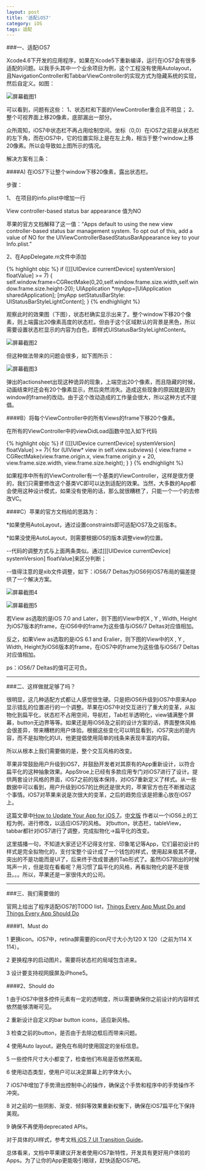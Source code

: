 ```yaml
---
layout: post
title: '适配iOS7'
category: iOS
tags: 适配
---
```


###一、适配iOS7

Xcode4.6下开发的应用程序，如果在Xcode5下重新编译，运行在iOS7会有很多适配的问题。以我手头其中一个业余项目为例，这个工程没有使用Autolayout，且NavigationController和TabbarViewController的实现方式为隐藏系统的实现，然后自定义。如图：

![屏幕截图1](/assets/20131010adaptiOS7_1.png)

可以看到，问题有这些：
1、状态栏和下面的ViewController重合且不明显；
2、整个可视界面上移20像素，底部漏出一部分。

众所周知，iOS7中状态栏不再占用绘制空间。坐标（0,0）在iOS7之前是从状态栏的左下角，而在iOS7中，它的位置实际上是在左上角，相当于整个window上移20像素。所以会导致如上图所示的情况。

解决方案有三条：

####A) 在iOS7下让整个window下移20像素，露出状态栏。

步骤：

1、	在项目的info.plist中增加一行

View controller-based status bar appearance 值为NO

苹果的官方文档解释了这一值：“Apps default to using the new view controller-based status bar management system. To opt out of this, add a value of NO for the UIViewControllerBasedStatusBarAppearance key to your Info.plist.”

2、在AppDelegate.m文件中添加

{% highlight objc %}
if ([[[UIDevice currentDevice] systemVersion] floatValue] >= 7) {
      self.window.frame=CGRectMake(0,20,self.window.frame.size.width,self.window.frame.size.height-20);
      UIApplication *myApp=[UIApplication sharedApplication];
      [myApp setStatusBarStyle: UIStatusBarStyleLightContent];
}
{% endhighlight %}

观察此时的效果图（下图），状态栏确实显示出来了。整个window下移20个像素，则上端露出20像素高度的状态栏。但由于这个区域默认的背景是黑色，所以需要设置状态栏显示的内容为白色，即样式UIStatusBarStyleLightContent。

![屏幕截图2](/assets/20131010adaptiOS7_2.png)

但这种做法带来的问题会很多，如下图所示：

![屏幕截图3](/assets/20131010adaptiOS7_3.png)

弹出的actionsheet出现这种诡异的现象，上端空出20个像素，而且隐藏的时候，动画结束时还会有20个像素显示，然后突然消失。造成这些现象的原因就是因为window的frame的改动。由于这个改动造成的工作量会很大，所以这种方式不提倡。

####B）将每个ViewController中的所有Views的frame下移20个像素。

在所有的ViewController中的viewDidLoad函数中加入如下代码

{% highlight objc %}
    if ([[[UIDevice currentDevice] systemVersion] floatValue] >= 7){
        for (UIView* view in self.view.subviews) {
            view.frame = CGRectMake(view.frame.origin.x, view.frame.origin.y + 20, view.frame.size.width,          view.frame.size.height);
        }
}
{% endhighlight %}

如果程序中所有的ViewController有一个基类的ViewController，这样是很方便的，我们只需要修改这个基类VC即可以达到适配的效果。当然，大多数的App都会使用这种设计模式，如果没有使用的话，那么就很糟糕了，只能一个一个的去修改VC。

####C）苹果的官方文档给的思路为：

*如果使用AutoLayout，通过设置constraints即可适配iOS7及之前版本。

*如果没使用AutoLayout，则需要根据iOS的版本调整view的位置。

--代码的调整方式与上面两条类似。通过[[[UIDevice currentDevice] systemVersion] floatValue]来区分判断；

--值得注意的是xib文件调整，如下：iOS6/7 Deltas为iOS6何iOS7布局的偏差提供了一个解决方案。

![屏幕截图4](/assets/20131010adaptiOS7_4.png)

![屏幕截图5](/assets/20131010adaptiOS7_5.png)

若View as选取的是iOS 7.0 and Later，则下图的View中的X , Y , Width, Height为iOS7版本的frame，在iOS6中的frame为这些值与iOS6/7 Deltas对应值相加。

反之，如果View as选取的是iOS 6.1 and Eralier，则下图的View中的X , Y , Width, Height为iOS6版本的frame，在iOS7中的frame为这些值与iOS6/7 Deltas对应值相加。

ps：iOS6/7 Deltas的值可正可负。

----

###二、这样做就足够了吗？

很明显，这几种适配方式都让人感觉很生硬。只是把iOS6升级到iOS7中原来App显示错乱的位置进行的一个调整。苹果在iOS7中对交互进行了重大的变革，从拟物化到扁平化，状态栏不占用空间，导航栏，Tab栏半透明化，view铺满整个屏幕，button无边界等等。如果还是用iOS6及之前的设计方案的话，界面整体风格会很差异，带来糟糕的用户体验。根据这些变化可以明显看到，iOS7突出的是内容，而不是拟物化的UI，他更提倡使用简单的线条来表现丰富的内容。

所以从根本上我们需要做的是，整个交互风格的改变。

苹果非常鼓励用户升级到iOS7，并鼓励开发者对其原有的App重新设计，以符合扁平化的这种抽象效果。AppStroe上已经有多款应用专门对iOS7进行了设计。提供两套设计风格的界面，iOS7之前的版本保持，对iOS7重新定义了样式。从一些数据中可以看到，用户升级到iOS7的比例还是很大的，苹果官方也在不断推动这个事情。iOS7对苹果来说是次很大的变革，之后的趋势应该是把重心放在iOS7上。

这篇文章中[How to Update Your App for iOS 7](http://www.raywenderlich.com/49316/how-to-update-your-app-for-ios-7)。[中文版](http://www.cocoachina.com/newbie/basic/2013/1011/7142.html) 作者以一个iOS6上的工程为例，进行修改，以适应iOS7的风格。
对button，状态栏，tableView，tabbar都针对iOS7进行了调整，完成拟物化->扁平化的改变。

这里插播一句，不知道大家还记不记得支付宝、印象笔记等App，它们最初设计的样式是完全拟物化的，支付宝整个设计成了一个钱包的样式，使用起来极其不便，突出的不是功能而是UI了，后来终于改成普通的Tab形式了。虽然iOS7刚出的时候骂声一片，但是现在看看呢？用习惯了扁平化的风格，再看拟物化的是不是很丑。。。所以，苹果还是一家很伟大的公司。

----


###三、我们需要做的

官网上给出了程序适配iOS7的TODO list，[Things Every App Must Do and Things Every App Should Do](https://developer.apple.com/library/ios/documentation/UserExperience/Conceptual/TransitionGuide/Scoping.html#//apple_ref/doc/uid/TP40013174-CH7-SW1)

####1、Must do

1 更换icon。iOS7中，retina屏需要的icon尺寸大小为120 X 120（之前为114 X 114）。

2 更换程序的启动图片。需要将状态栏的局域包含进来。

3 设计要支持视网膜屏及iPhone5。

####2、Should do

1 由于iOS7中很多控件元素有一定的透明度，所以需要确保你之前设计的内容样式依然能够清晰可见。

2 重新设计自定义的bar button icons，适应新风格。

3 检查之前的button，是否由于去除边框后而带来问题。

4 使用Auto layout，避免在布局时使用固定的坐标信息。

5 一些控件尺寸大小都变了，检查他们布局是否依然美观。

6 使用动态类型，使用户可以决定屏幕上的字体大小。

7 iOS7中增加了手势滑出控制中心的操作，确保这个手势和程序中的手势操作不冲突。

8 对之前的一些阴影、渐变、倾斜等效果重新权衡下，确保在iOS7扁平化下保持美观。

9 确保不再使用deprecated APIs。


对于具体的UI样式，参考文档[ iOS 7 UI Transition Guide](https://developer.apple.com/library/ios/documentation/UserExperience/Conceptual/TransitionGuide/AppearanceCustomization.html#//apple_ref/doc/uid/TP40013174-CH15-SW1)。

总体看来，文档中苹果建议开发者使用iOS7新特性，开发具有更好用户体验的Apps。为了让你的App更能吸引眼球，赶快适配iOS7吧。

